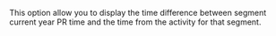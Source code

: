 This option allow you to display the time difference between segment current year PR time and the time from the activity for that segment.
